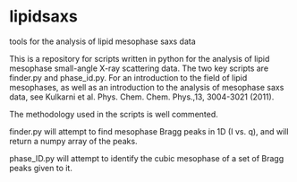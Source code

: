 # lipidsaxs
tools for the analysis of lipid mesophase saxs data

This is a repository for scripts written in python for the analysis of lipid mesophase small-angle X-ray scattering data. The two key scripts are finder.py and phase_id.py. For an introduction to the field of lipid mesophases, as well as an introduction to the analysis of mesophase saxs data, see Kulkarni et al. Phys. Chem. Chem. Phys.,13, 3004-3021 (2011).

The methodology used in the scripts is well commented.

finder.py will attempt to find mesophase Bragg peaks in 1D (I vs. q), and will return a numpy array of the peaks.

phase_ID.py will attempt to identify the cubic mesophase of a set of Bragg peaks given to it.
